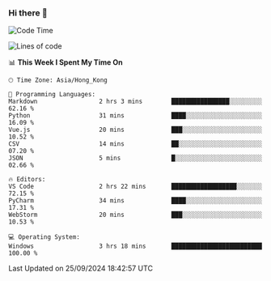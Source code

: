 ### Hi there 👋

<!--
**RoiexLee/RoiexLee** is a ✨ _special_ ✨ repository because its `README.md` (this file) appears on your GitHub profile.

Here are some ideas to get you started:

- 🔭 I’m currently working on ...
- 🌱 I’m currently learning ...
- 👯 I’m looking to collaborate on ...
- 🤔 I’m looking for help with ...
- 💬 Ask me about ...
- 📫 How to reach me: ...
- 😄 Pronouns: ...
- ⚡ Fun fact: ...
-->

<!--START_SECTION:waka-->
![Code Time](http://img.shields.io/badge/Code%20Time-711%20hrs%2016%20mins-blue)

![Lines of code](https://img.shields.io/badge/From%20Hello%20World%20I%27ve%20Written-38.4%20thousand%20lines%20of%20code-blue)

📊 **This Week I Spent My Time On** 

```text
🕑︎ Time Zone: Asia/Hong_Kong

💬 Programming Languages: 
Markdown                 2 hrs 3 mins        ████████████████░░░░░░░░░   62.16 % 
Python                   31 mins             ████░░░░░░░░░░░░░░░░░░░░░   16.09 % 
Vue.js                   20 mins             ███░░░░░░░░░░░░░░░░░░░░░░   10.52 % 
CSV                      14 mins             ██░░░░░░░░░░░░░░░░░░░░░░░   07.20 % 
JSON                     5 mins              █░░░░░░░░░░░░░░░░░░░░░░░░   02.66 % 

🔥 Editors: 
VS Code                  2 hrs 22 mins       ██████████████████░░░░░░░   72.15 % 
PyCharm                  34 mins             ████░░░░░░░░░░░░░░░░░░░░░   17.31 % 
WebStorm                 20 mins             ███░░░░░░░░░░░░░░░░░░░░░░   10.53 % 

💻 Operating System: 
Windows                  3 hrs 18 mins       █████████████████████████   100.00 % 
```


 Last Updated on 25/09/2024 18:42:57 UTC
<!--END_SECTION:waka-->
